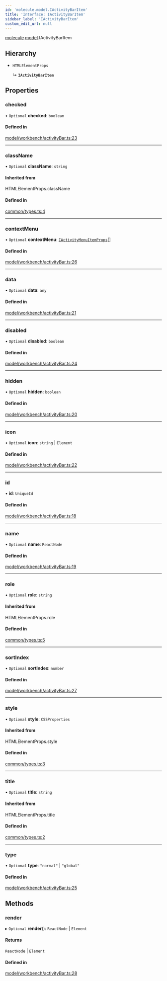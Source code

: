 ```yaml
---
id: 'molecule.model.IActivityBarItem'
title: 'Interface: IActivityBarItem'
sidebar_label: 'IActivityBarItem'
custom_edit_url: null
---
```


[molecule](../namespaces/molecule).[model](../namespaces/molecule.model).IActivityBarItem

## Hierarchy

-   `HTMLElementProps`

    ↳ **`IActivityBarItem`**

## Properties

### checked

• `Optional` **checked**: `boolean`

#### Defined in

[model/workbench/activityBar.ts:23](https://github.com/DTStack/molecule/blob/ff1a27ef/src/model/workbench/activityBar.ts#L23)

---

### className

• `Optional` **className**: `string`

#### Inherited from

HTMLElementProps.className

#### Defined in

[common/types.ts:4](https://github.com/DTStack/molecule/blob/ff1a27ef/src/common/types.ts#L4)

---

### contextMenu

• `Optional` **contextMenu**: [`IActivityMenuItemProps`](molecule.model.IActivityMenuItemProps)[]

#### Defined in

[model/workbench/activityBar.ts:26](https://github.com/DTStack/molecule/blob/ff1a27ef/src/model/workbench/activityBar.ts#L26)

---

### data

• `Optional` **data**: `any`

#### Defined in

[model/workbench/activityBar.ts:21](https://github.com/DTStack/molecule/blob/ff1a27ef/src/model/workbench/activityBar.ts#L21)

---

### disabled

• `Optional` **disabled**: `boolean`

#### Defined in

[model/workbench/activityBar.ts:24](https://github.com/DTStack/molecule/blob/ff1a27ef/src/model/workbench/activityBar.ts#L24)

---

### hidden

• `Optional` **hidden**: `boolean`

#### Defined in

[model/workbench/activityBar.ts:20](https://github.com/DTStack/molecule/blob/ff1a27ef/src/model/workbench/activityBar.ts#L20)

---

### icon

• `Optional` **icon**: `string` \| `Element`

#### Defined in

[model/workbench/activityBar.ts:22](https://github.com/DTStack/molecule/blob/ff1a27ef/src/model/workbench/activityBar.ts#L22)

---

### id

• **id**: `UniqueId`

#### Defined in

[model/workbench/activityBar.ts:18](https://github.com/DTStack/molecule/blob/ff1a27ef/src/model/workbench/activityBar.ts#L18)

---

### name

• `Optional` **name**: `ReactNode`

#### Defined in

[model/workbench/activityBar.ts:19](https://github.com/DTStack/molecule/blob/ff1a27ef/src/model/workbench/activityBar.ts#L19)

---

### role

• `Optional` **role**: `string`

#### Inherited from

HTMLElementProps.role

#### Defined in

[common/types.ts:5](https://github.com/DTStack/molecule/blob/ff1a27ef/src/common/types.ts#L5)

---

### sortIndex

• `Optional` **sortIndex**: `number`

#### Defined in

[model/workbench/activityBar.ts:27](https://github.com/DTStack/molecule/blob/ff1a27ef/src/model/workbench/activityBar.ts#L27)

---

### style

• `Optional` **style**: `CSSProperties`

#### Inherited from

HTMLElementProps.style

#### Defined in

[common/types.ts:3](https://github.com/DTStack/molecule/blob/ff1a27ef/src/common/types.ts#L3)

---

### title

• `Optional` **title**: `string`

#### Inherited from

HTMLElementProps.title

#### Defined in

[common/types.ts:2](https://github.com/DTStack/molecule/blob/ff1a27ef/src/common/types.ts#L2)

---

### type

• `Optional` **type**: `"normal"` \| `"global"`

#### Defined in

[model/workbench/activityBar.ts:25](https://github.com/DTStack/molecule/blob/ff1a27ef/src/model/workbench/activityBar.ts#L25)

## Methods

### render

▸ `Optional` **render**(): `ReactNode` \| `Element`

#### Returns

`ReactNode` \| `Element`

#### Defined in

[model/workbench/activityBar.ts:28](https://github.com/DTStack/molecule/blob/ff1a27ef/src/model/workbench/activityBar.ts#L28)
